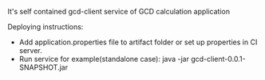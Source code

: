 It's self contained gcd-client service of GCD calculation application

Deploying instructions:
- Add application.properties file to artifact folder or set up properties in CI server.
- Run service for example(standalone case): java -jar gcd-client-0.0.1-SNAPSHOT.jar 